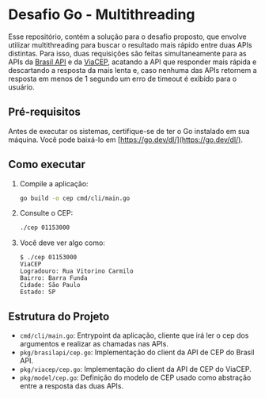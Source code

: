 
# Desafio Go - Multithreading

Esse repositório, contém a solução para o desafio proposto, que envolve utilizar multithreading para buscar o resultado mais rápido entre duas APIs distintas. Para isso, duas requisições são feitas simultaneamente para as APIs da [Brasil API](https://brasilapi.com.br) e da [ViaCEP](http://viacep.com.br), acatando a API que responder mais rápida e descartando a resposta da mais lenta e, caso nenhuma das APIs retornem a resposta em menos de 1 segundo um erro de timeout é exibido para o usuário.

## Pré-requisitos

Antes de executar os sistemas, certifique-se de ter o Go instalado em sua máquina. Você pode baixá-lo em [https://go.dev/dl/](https://go.dev/dl/).

## Como executar

1. Compile a aplicação:

   ```bash
   go build -o cep cmd/cli/main.go
   ```

2. Consulte o CEP:

   ```bash
   ./cep 01153000
   ```

3. Você deve ver algo como:
   
   ```
   $ ./cep 01153000
   ViaCEP
   Logradouro: Rua Vitorino Carmilo
   Bairro: Barra Funda
   Cidade: São Paulo
   Estado: SP
   ```

## Estrutura do Projeto

- `cmd/cli/main.go`: Entrypoint da aplicação, cliente que irá ler o cep dos argumentos e realizar as chamadas nas APIs.
- `pkg/brasilapi/cep.go`: Implementação do client da API de CEP do Brasil API.
- `pkg/viacep/cep.go`: Implementação do client da API de CEP do ViaCEP.
- `pkg/model/cep.go`: Definição do modelo de CEP usado como abstração entre a resposta das duas APIs.
